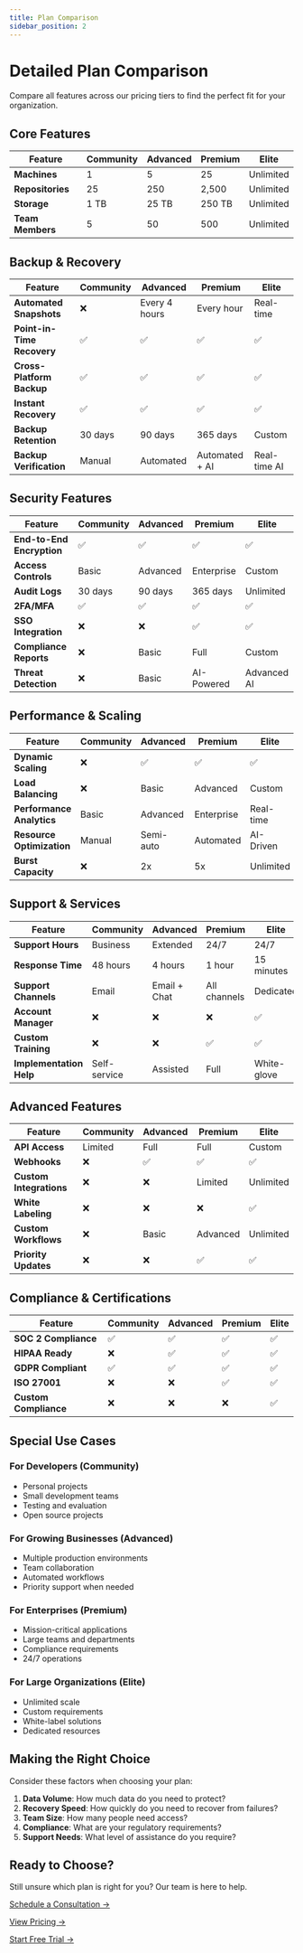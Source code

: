```yaml
---
title: Plan Comparison
sidebar_position: 2
---
```


# Detailed Plan Comparison

Compare all features across our pricing tiers to find the perfect fit for your organization.

## Core Features

| Feature | Community | Advanced | Premium | Elite |
|---------|-----------|----------|---------|-------|
| **Machines** | 1 | 5 | 25 | Unlimited |
| **Repositories** | 25 | 250 | 2,500 | Unlimited |
| **Storage** | 1 TB | 25 TB | 250 TB | Unlimited |
| **Team Members** | 5 | 50 | 500 | Unlimited |

## Backup & Recovery

| Feature | Community | Advanced | Premium | Elite |
|---------|-----------|----------|---------|-------|
| **Automated Snapshots** | ❌ | Every 4 hours | Every hour | Real-time |
| **Point-in-Time Recovery** | ✅ | ✅ | ✅ | ✅ |
| **Cross-Platform Backup** | ✅ | ✅ | ✅ | ✅ |
| **Instant Recovery** | ✅ | ✅ | ✅ | ✅ |
| **Backup Retention** | 30 days | 90 days | 365 days | Custom |
| **Backup Verification** | Manual | Automated | Automated + AI | Real-time AI |

## Security Features

| Feature | Community | Advanced | Premium | Elite |
|---------|-----------|----------|---------|-------|
| **End-to-End Encryption** | ✅ | ✅ | ✅ | ✅ |
| **Access Controls** | Basic | Advanced | Enterprise | Custom |
| **Audit Logs** | 30 days | 90 days | 365 days | Unlimited |
| **2FA/MFA** | ✅ | ✅ | ✅ | ✅ |
| **SSO Integration** | ❌ | ❌ | ✅ | ✅ |
| **Compliance Reports** | ❌ | Basic | Full | Custom |
| **Threat Detection** | ❌ | Basic | AI-Powered | Advanced AI |

## Performance & Scaling

| Feature | Community | Advanced | Premium | Elite |
|---------|-----------|----------|---------|-------|
| **Dynamic Scaling** | ❌ | ✅ | ✅ | ✅ |
| **Load Balancing** | ❌ | Basic | Advanced | Custom |
| **Performance Analytics** | Basic | Advanced | Enterprise | Real-time |
| **Resource Optimization** | Manual | Semi-auto | Automated | AI-Driven |
| **Burst Capacity** | ❌ | 2x | 5x | Unlimited |

## Support & Services

| Feature | Community | Advanced | Premium | Elite |
|---------|-----------|----------|---------|-------|
| **Support Hours** | Business | Extended | 24/7 | 24/7 |
| **Response Time** | 48 hours | 4 hours | 1 hour | 15 minutes |
| **Support Channels** | Email | Email + Chat | All channels | Dedicated |
| **Account Manager** | ❌ | ❌ | ❌ | ✅ |
| **Custom Training** | ❌ | ❌ | ✅ | ✅ |
| **Implementation Help** | Self-service | Assisted | Full | White-glove |

## Advanced Features

| Feature | Community | Advanced | Premium | Elite |
|---------|-----------|----------|---------|-------|
| **API Access** | Limited | Full | Full | Custom |
| **Webhooks** | ❌ | ✅ | ✅ | ✅ |
| **Custom Integrations** | ❌ | ❌ | Limited | Unlimited |
| **White Labeling** | ❌ | ❌ | ❌ | ✅ |
| **Custom Workflows** | ❌ | Basic | Advanced | Unlimited |
| **Priority Updates** | ❌ | ❌ | ✅ | ✅ |

## Compliance & Certifications

| Feature | Community | Advanced | Premium | Elite |
|---------|-----------|----------|---------|-------|
| **SOC 2 Compliance** | ✅ | ✅ | ✅ | ✅ |
| **HIPAA Ready** | ❌ | ✅ | ✅ | ✅ |
| **GDPR Compliant** | ✅ | ✅ | ✅ | ✅ |
| **ISO 27001** | ❌ | ❌ | ✅ | ✅ |
| **Custom Compliance** | ❌ | ❌ | ❌ | ✅ |

## Special Use Cases

### For Developers (Community)
- Personal projects
- Small development teams
- Testing and evaluation
- Open source projects

### For Growing Businesses (Advanced)
- Multiple production environments
- Team collaboration
- Automated workflows
- Priority support when needed

### For Enterprises (Premium)
- Mission-critical applications
- Large teams and departments
- Compliance requirements
- 24/7 operations

### For Large Organizations (Elite)
- Unlimited scale
- Custom requirements
- White-label solutions
- Dedicated resources

## Making the Right Choice

Consider these factors when choosing your plan:

1. **Data Volume**: How much data do you need to protect?
2. **Recovery Speed**: How quickly do you need to recover from failures?
3. **Team Size**: How many people need access?
4. **Compliance**: What are your regulatory requirements?
5. **Support Needs**: What level of assistance do you require?

## Ready to Choose?

Still unsure which plan is right for you? Our team is here to help.

<a href="https://outlook.office.com/owa/calendar/RediaccConsultationServices@rediacc.com/bookings/" target="_blank">Schedule a Consultation →</a>

[View Pricing →](./plans)

[Start Free Trial →](#demo)